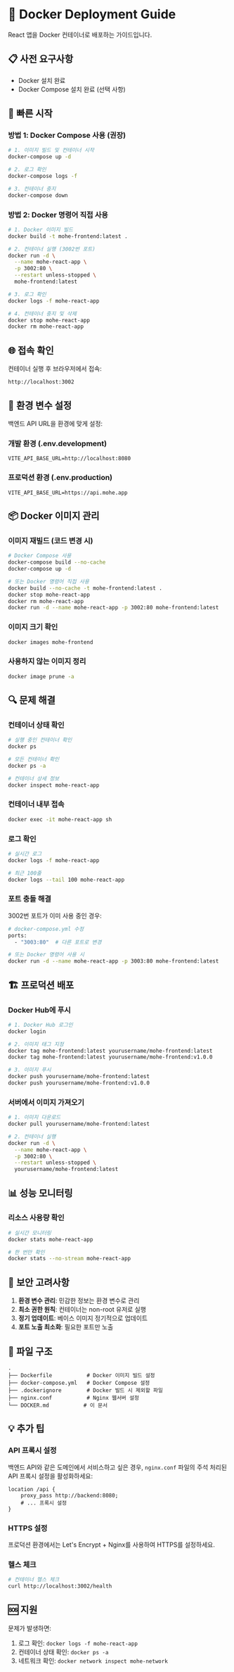 # 🐳 Docker Deployment Guide

React 앱을 Docker 컨테이너로 배포하는 가이드입니다.

## 📋 사전 요구사항

- Docker 설치 완료
- Docker Compose 설치 완료 (선택 사항)

## 🚀 빠른 시작

### 방법 1: Docker Compose 사용 (권장)

```bash
# 1. 이미지 빌드 및 컨테이너 시작
docker-compose up -d

# 2. 로그 확인
docker-compose logs -f

# 3. 컨테이너 중지
docker-compose down
```

### 방법 2: Docker 명령어 직접 사용

```bash
# 1. Docker 이미지 빌드
docker build -t mohe-frontend:latest .

# 2. 컨테이너 실행 (3002번 포트)
docker run -d \
  --name mohe-react-app \
  -p 3002:80 \
  --restart unless-stopped \
  mohe-frontend:latest

# 3. 로그 확인
docker logs -f mohe-react-app

# 4. 컨테이너 중지 및 삭제
docker stop mohe-react-app
docker rm mohe-react-app
```

## 🌐 접속 확인

컨테이너 실행 후 브라우저에서 접속:

```
http://localhost:3002
```

## 🔧 환경 변수 설정

백엔드 API URL을 환경에 맞게 설정:

### 개발 환경 (.env.development)
```env
VITE_API_BASE_URL=http://localhost:8080
```

### 프로덕션 환경 (.env.production)
```env
VITE_API_BASE_URL=https://api.mohe.app
```

## 📦 Docker 이미지 관리

### 이미지 재빌드 (코드 변경 시)

```bash
# Docker Compose 사용
docker-compose build --no-cache
docker-compose up -d

# 또는 Docker 명령어 직접 사용
docker build --no-cache -t mohe-frontend:latest .
docker stop mohe-react-app
docker rm mohe-react-app
docker run -d --name mohe-react-app -p 3002:80 mohe-frontend:latest
```

### 이미지 크기 확인

```bash
docker images mohe-frontend
```

### 사용하지 않는 이미지 정리

```bash
docker image prune -a
```

## 🔍 문제 해결

### 컨테이너 상태 확인

```bash
# 실행 중인 컨테이너 확인
docker ps

# 모든 컨테이너 확인
docker ps -a

# 컨테이너 상세 정보
docker inspect mohe-react-app
```

### 컨테이너 내부 접속

```bash
docker exec -it mohe-react-app sh
```

### 로그 확인

```bash
# 실시간 로그
docker logs -f mohe-react-app

# 최근 100줄
docker logs --tail 100 mohe-react-app
```

### 포트 충돌 해결

3002번 포트가 이미 사용 중인 경우:

```bash
# docker-compose.yml 수정
ports:
  - "3003:80"  # 다른 포트로 변경

# 또는 Docker 명령어 사용 시
docker run -d --name mohe-react-app -p 3003:80 mohe-frontend:latest
```

## 🏗️ 프로덕션 배포

### Docker Hub에 푸시

```bash
# 1. Docker Hub 로그인
docker login

# 2. 이미지 태그 지정
docker tag mohe-frontend:latest yourusername/mohe-frontend:latest
docker tag mohe-frontend:latest yourusername/mohe-frontend:v1.0.0

# 3. 이미지 푸시
docker push yourusername/mohe-frontend:latest
docker push yourusername/mohe-frontend:v1.0.0
```

### 서버에서 이미지 가져오기

```bash
# 1. 이미지 다운로드
docker pull yourusername/mohe-frontend:latest

# 2. 컨테이너 실행
docker run -d \
  --name mohe-react-app \
  -p 3002:80 \
  --restart unless-stopped \
  yourusername/mohe-frontend:latest
```

## 📊 성능 모니터링

### 리소스 사용량 확인

```bash
# 실시간 모니터링
docker stats mohe-react-app

# 한 번만 확인
docker stats --no-stream mohe-react-app
```

## 🔐 보안 고려사항

1. **환경 변수 관리**: 민감한 정보는 환경 변수로 관리
2. **최소 권한 원칙**: 컨테이너는 non-root 유저로 실행
3. **정기 업데이트**: 베이스 이미지 정기적으로 업데이트
4. **포트 노출 최소화**: 필요한 포트만 노출

## 📁 파일 구조

```
.
├── Dockerfile           # Docker 이미지 빌드 설정
├── docker-compose.yml   # Docker Compose 설정
├── .dockerignore        # Docker 빌드 시 제외할 파일
├── nginx.conf           # Nginx 웹서버 설정
└── DOCKER.md           # 이 문서
```

## 💡 추가 팁

### API 프록시 설정

백엔드 API와 같은 도메인에서 서비스하고 싶은 경우, `nginx.conf` 파일의 주석 처리된 API 프록시 설정을 활성화하세요:

```nginx
location /api {
    proxy_pass http://backend:8080;
    # ... 프록시 설정
}
```

### HTTPS 설정

프로덕션 환경에서는 Let's Encrypt + Nginx를 사용하여 HTTPS를 설정하세요.

### 헬스 체크

```bash
# 컨테이너 헬스 체크
curl http://localhost:3002/health
```

## 🆘 지원

문제가 발생하면:
1. 로그 확인: `docker logs -f mohe-react-app`
2. 컨테이너 상태 확인: `docker ps -a`
3. 네트워크 확인: `docker network inspect mohe-network`
